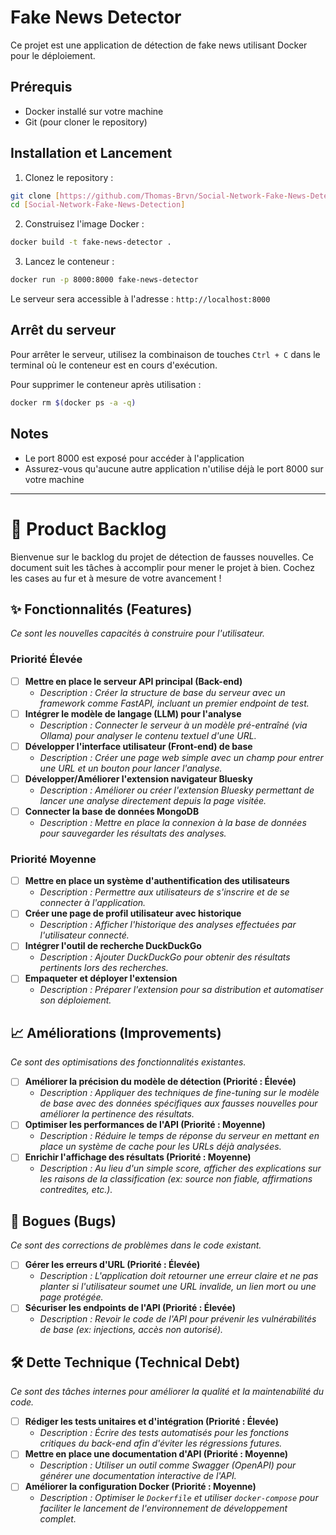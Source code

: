 # Fake News Detector

Ce projet est une application de détection de fake news utilisant Docker pour le déploiement.

## Prérequis

- Docker installé sur votre machine
- Git (pour cloner le repository)

## Installation et Lancement

1. Clonez le repository :
```bash
git clone [https://github.com/Thomas-Brvn/Social-Network-Fake-News-Detection.git]
cd [Social-Network-Fake-News-Detection]
```

2. Construisez l'image Docker :
```bash
docker build -t fake-news-detector .
```

3. Lancez le conteneur :
```bash
docker run -p 8000:8000 fake-news-detector
```

Le serveur sera accessible à l'adresse : `http://localhost:8000`

## Arrêt du serveur

Pour arrêter le serveur, utilisez la combinaison de touches `Ctrl + C` dans le terminal où le conteneur est en cours d'exécution.

Pour supprimer le conteneur après utilisation :
```bash
docker rm $(docker ps -a -q)
```

## Notes

- Le port 8000 est exposé pour accéder à l'application
- Assurez-vous qu'aucune autre application n'utilise déjà le port 8000 sur votre machine

----------------------------------------------------------------------------------------------


# 🚀 Product Backlog

Bienvenue sur le backlog du projet de détection de fausses nouvelles. Ce document suit les tâches à accomplir pour mener le projet à bien. Cochez les cases au fur et à mesure de votre avancement !


## ✨ Fonctionnalités (Features)
*Ce sont les nouvelles capacités à construire pour l'utilisateur.*

### Priorité Élevée
- [ ] **Mettre en place le serveur API principal (Back-end)**
  - *Description : Créer la structure de base du serveur avec un framework comme FastAPI, incluant un premier endpoint de test.*
- [ ] **Intégrer le modèle de langage (LLM) pour l'analyse**
  - *Description : Connecter le serveur à un modèle pré-entraîné (via Ollama) pour analyser le contenu textuel d'une URL.*
- [ ] **Développer l'interface utilisateur (Front-end) de base**
  - *Description : Créer une page web simple avec un champ pour entrer une URL et un bouton pour lancer l'analyse.*
- [ ] **Développer/Améliorer l'extension navigateur Bluesky**
  - *Description : Améliorer ou créer l'extension Bluesky permettant de lancer une analyse directement depuis la page visitée.*
- [ ] **Connecter la base de données MongoDB**
  - *Description : Mettre en place la connexion à la base de données pour sauvegarder les résultats des analyses.*

### Priorité Moyenne
- [ ] **Mettre en place un système d'authentification des utilisateurs**
  - *Description : Permettre aux utilisateurs de s'inscrire et de se connecter à l'application.*
- [ ] **Créer une page de profil utilisateur avec historique**
  - *Description : Afficher l'historique des analyses effectuées par l'utilisateur connecté.*
- [ ] **Intégrer l'outil de recherche DuckDuckGo**
  - *Description : Ajouter DuckDuckGo pour obtenir des résultats pertinents lors des recherches.*
- [ ] **Empaqueter et déployer l'extension**
  - *Description : Préparer l'extension pour sa distribution et automatiser son déploiement.*

## 📈 Améliorations (Improvements)
*Ce sont des optimisations des fonctionnalités existantes.*

- [ ] **Améliorer la précision du modèle de détection (Priorité : Élevée)**
  - *Description : Appliquer des techniques de fine-tuning sur le modèle de base avec des données spécifiques aux fausses nouvelles pour améliorer la pertinence des résultats.*
- [ ] **Optimiser les performances de l'API (Priorité : Moyenne)**
  - *Description : Réduire le temps de réponse du serveur en mettant en place un système de cache pour les URLs déjà analysées.*
- [ ] **Enrichir l'affichage des résultats (Priorité : Moyenne)**
  - *Description : Au lieu d'un simple score, afficher des explications sur les raisons de la classification (ex: source non fiable, affirmations contredites, etc.).*

## 🐞 Bogues (Bugs)
*Ce sont des corrections de problèmes dans le code existant.*

- [ ] **Gérer les erreurs d'URL (Priorité : Élevée)**
  - *Description : L'application doit retourner une erreur claire et ne pas planter si l'utilisateur soumet une URL invalide, un lien mort ou une page protégée.*
- [ ] **Sécuriser les endpoints de l'API (Priorité : Élevée)**
  - *Description : Revoir le code de l'API pour prévenir les vulnérabilités de base (ex: injections, accès non autorisé).*

## 🛠️ Dette Technique (Technical Debt)
*Ce sont des tâches internes pour améliorer la qualité et la maintenabilité du code.*

- [ ] **Rédiger les tests unitaires et d'intégration (Priorité : Élevée)**
  - *Description : Écrire des tests automatisés pour les fonctions critiques du back-end afin d'éviter les régressions futures.*
- [ ] **Mettre en place une documentation d'API (Priorité : Moyenne)**
  - *Description : Utiliser un outil comme Swagger (OpenAPI) pour générer une documentation interactive de l'API.*
- [ ] **Améliorer la configuration Docker (Priorité : Moyenne)**
  - *Description : Optimiser le `Dockerfile` et utiliser `docker-compose` pour faciliter le lancement de l'environnement de développement complet.*
